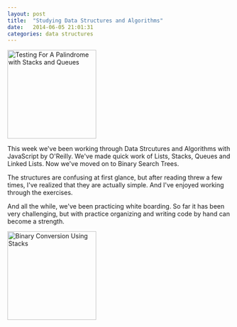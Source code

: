 ```yaml
---
layout: post
title:  "Studying Data Structures and Algorithms"
date:   2014-06-05 21:01:31
categories: data structures
---
```


<img src="http://photos-d.ak.instagram.com/hphotos-ak-xpf1/10362244_1383079501952595_1231620160_n.jpg" width="200" height="200" alt="Testing For A Palindrome with Stacks and Queues">

This week we've been working through Data Strcutures and Algorithms with JavaScript by O'Reilly. We've made quick work of Lists, Stacks, Queues and Linked Lists. Now we've moved on to Binary Search Trees.

The structures are confusing at first glance, but after reading threw a few times, I've realized that they are actually simple. And I've enjoyed working through the exercises.

And all the while, we've been practicing white boarding. So far it has been very challenging, but with practice organizing and writing code by hand can become a strength.

<img src="http://photos-h.ak.instagram.com/hphotos-ak-xpa1/10413908_1428847770711903_870802377_n.jpg" width="200" height="200" alt="Binary Conversion Using Stacks">
